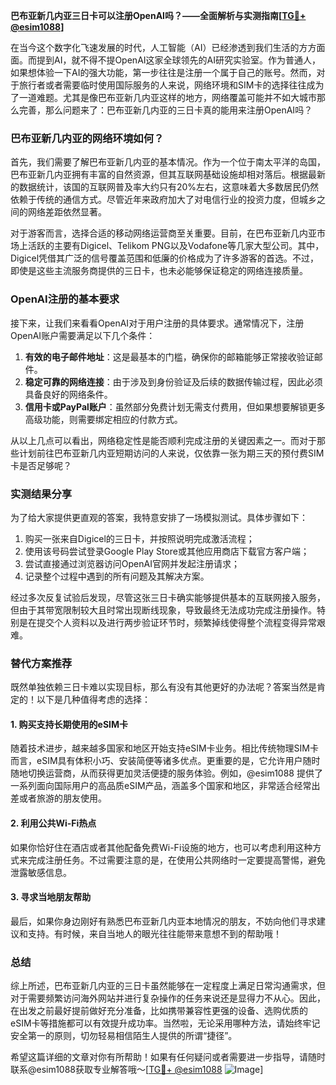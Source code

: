 **巴布亚新几内亚三日卡可以注册OpenAI吗？——全面解析与实测指南[[TG💪+ @esim1088](https://t.me/s/esim1088)]**

在当今这个数字化飞速发展的时代，人工智能（AI）已经渗透到我们生活的方方面面。而提到AI，就不得不提OpenAI这家全球领先的AI研究实验室。作为普通人，如果想体验一下AI的强大功能，第一步往往是注册一个属于自己的账号。然而，对于旅行者或者需要临时使用国际服务的人来说，网络环境和SIM卡的选择往往成为了一道难题。尤其是像巴布亚新几内亚这样的地方，网络覆盖可能并不如大城市那么完善，那么问题来了：巴布亚新几内亚的三日卡真的能用来注册OpenAI吗？

### 巴布亚新几内亚的网络环境如何？

首先，我们需要了解巴布亚新几内亚的基本情况。作为一个位于南太平洋的岛国，巴布亚新几内亚拥有丰富的自然资源，但其互联网基础设施却相对落后。根据最新的数据统计，该国的互联网普及率大约只有20%左右，这意味着大多数居民仍然依赖于传统的通信方式。尽管近年来政府加大了对电信行业的投资力度，但城乡之间的网络差距依然显著。

对于游客而言，选择合适的移动网络运营商至关重要。目前，在巴布亚新几内亚市场上活跃的主要有Digicel、Telikom PNG以及Vodafone等几家大型公司。其中，Digicel凭借其广泛的信号覆盖范围和低廉的价格成为了许多游客的首选。不过，即使是这些主流服务商提供的三日卡，也未必能够保证稳定的网络连接质量。

### OpenAI注册的基本要求

接下来，让我们来看看OpenAI对于用户注册的具体要求。通常情况下，注册OpenAI账户需要满足以下几个条件：

1. **有效的电子邮件地址**：这是最基本的门槛，确保你的邮箱能够正常接收验证邮件。
2. **稳定可靠的网络连接**：由于涉及到身份验证及后续的数据传输过程，因此必须具备良好的网络条件。
3. **信用卡或PayPal账户**：虽然部分免费计划无需支付费用，但如果想要解锁更多高级功能，则需要绑定相应的付款方式。

从以上几点可以看出，网络稳定性是能否顺利完成注册的关键因素之一。而对于那些计划前往巴布亚新几内亚短期访问的人来说，仅依靠一张为期三天的预付费SIM卡是否足够呢？

### 实测结果分享

为了给大家提供更直观的答案，我特意安排了一场模拟测试。具体步骤如下：

1. 购买一张来自Digicel的三日卡，并按照说明完成激活流程；
2. 使用该号码尝试登录Google Play Store或其他应用商店下载官方客户端；
3. 尝试直接通过浏览器访问OpenAI官网并发起注册请求；
4. 记录整个过程中遇到的所有问题及其解决方案。

经过多次反复试验后发现，尽管这张三日卡确实能够提供基本的互联网接入服务，但由于其带宽限制较大且时常出现断线现象，导致最终无法成功完成注册操作。特别是在提交个人资料以及进行两步验证环节时，频繁掉线使得整个流程变得异常艰难。

### 替代方案推荐

既然单独依赖三日卡难以实现目标，那么有没有其他更好的办法呢？答案当然是肯定的！以下是几种值得考虑的选择：

#### 1. 购买支持长期使用的eSIM卡
随着技术进步，越来越多国家和地区开始支持eSIM卡业务。相比传统物理SIM卡而言，eSIM具有体积小巧、安装简便等诸多优点。更重要的是，它允许用户随时随地切换运营商，从而获得更加灵活便捷的服务体验。例如，@esim1088 提供了一系列面向国际用户的高品质eSIM产品，涵盖多个国家和地区，非常适合经常出差或者旅游的朋友使用。

#### 2. 利用公共Wi-Fi热点
如果你恰好住在酒店或者其他配备免费Wi-Fi设施的地方，也可以考虑利用这种方式来完成注册任务。不过需要注意的是，在使用公共网络时一定要提高警惕，避免泄露敏感信息。

#### 3. 寻求当地朋友帮助
最后，如果你身边刚好有熟悉巴布亚新几内亚本地情况的朋友，不妨向他们寻求建议和支持。有时候，来自当地人的眼光往往能带来意想不到的帮助哦！

### 总结

综上所述，巴布亚新几内亚的三日卡虽然能够在一定程度上满足日常沟通需求，但对于需要频繁访问海外网站并进行复杂操作的任务来说还是显得力不从心。因此，在出发之前最好提前做好充分准备，比如携带兼容性更强的设备、选购优质的eSIM卡等措施都可以有效提升成功率。当然啦，无论采用哪种方法，请始终牢记安全第一的原则，切勿轻易相信陌生人提供的所谓“捷径”。

希望这篇详细的文章对你有所帮助！如果有任何疑问或者需要进一步指导，请随时联系@esim1088获取专业解答哦～[[TG💪+ @esim1088](https://t.me/s/esim1088) ![Image](https://i.postimg.cc/4NQfJmqS/Snipaste-2025-05-13-00-14-12.png)]